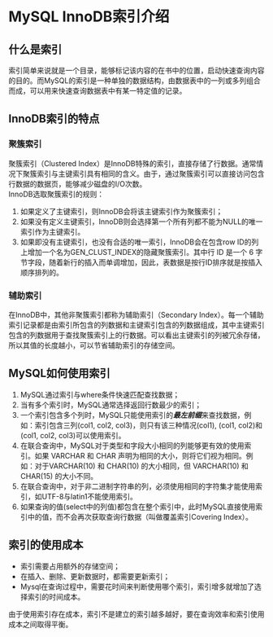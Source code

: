 # MySQL InnoDB索引介绍
## 什么是索引   
索引简单来说就是一个目录，能够标记该内容的在书中的位置，启动快速查询内容的目的。而MySQL的索引是一种单独的数据结构，由数据表中的一列或多列组合而成，可以用来快速查询数据表中有某一特定值的记录。
## InnoDB索引的特点  
### 聚簇索引 
聚簇索引（Clustered Index）是InnoDB特殊的索引，直接存储了行数据。通常情况下聚簇索引与主键索引具有相同的含义。由于，通过聚簇索引可以直接访问包含行数据的数据页，能够减少磁盘的I/O次数。   
InnoDB选取聚簇索引的规则：   
1. 如果定义了主键索引，则InnoDB会将该主键索引作为聚簇索引；   
2. 如果没有定义主键索引，InnoDB则会选择第一个所有列都不能为NULL的唯一索引作为主键索引。   
3. 如果即没有主键索引，也没有合适的唯一索引，InnoDB会在包含row ID的列上增加一个名为GEN\_CLUST\_INDEX的隐藏聚簇索引。其中行 ID 是一个 6 字节字段，随着新行的插入而单调增加，因此，表数据是按行ID排序就是按插入顺序排列的。

### 辅助索引 
在InnoDB中，其他非聚簇索引都称为辅助索引（Secondary Index）。每一个辅助索引记录都是由索引所包含的列数据和主键索引包含的列数据组成，其中主键索引包含的列数据用于查找聚簇索引上的行数据。可以看出主键索引的列被冗余存储，所以其值的长度越小，可以节省辅助索引的存储空间。

## MySQL如何使用索引   

1. MySQL通过索引与where条件快速匹配查找数据；
2. 当有多个索引时，MySQL通常选择返回行数最少的索引；
3. 一个索引包含多个列时，MySQL只能使用索引的***最左前缀***来查找数据，例如：索引包含三列(col1, col2, col3)，则只有该三种情况(col1), (col1, col2)和 (col1, col2, col3)可以使用索引。
4. 在联合查询中，MySQL对于类型和字段大小相同的列能够更有效的使用索引。如果 VARCHAR 和 CHAR 声明为相同的大小，则将它们视为相同。例如：对于VARCHAR(10) 和 CHAR(10) 的大小相同，但 VARCHAR(10) 和 CHAR(15) 的大小不同。
5. 在联合查询中，对于非二进制字符串的列，必须使用相同的字符集才能使用索引，如UTF-8与latin1不能使用索引。
6. 如果查询的值(select中的列值)都包含在整个索引中，此时MySQL直接使用索引中的值，而不会再次获取查询行数据（叫做覆盖索引Covering Index）。

<!--## 索引优化   -->


## 索引的使用成本   
* 索引需要占用额外的存储空间；
* 在插入、删除、更新数据时，都需要更新索引；   
* Mysql在查询过程中，需要花时间来判断使用哪个索引，索引增多就增加了选择索引的时间成本。   

由于使用索引存在成本，索引不是建立的索引越多越好，要在查询效率和索引使用成本之间取得平衡。

